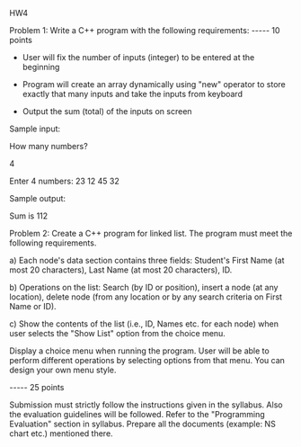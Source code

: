 HW4

Problem 1: Write a C++ program with the following requirements:             ----- 10 points

- User will fix the number of inputs (integer) to be entered at the beginning

- Program will create an array dynamically using "new" operator to store exactly that many inputs and take the inputs from keyboard

- Output the sum (total) of the inputs on screen 

Sample input:

How many numbers? 

4

Enter 4 numbers: 23 12 45 32 

 

Sample output:

Sum is 112

 

Problem 2: Create a C++ program for linked list. The program must meet the following requirements.          

a) Each node's data section contains three fields: Student's First Name (at most 20 characters), Last Name (at most 20 characters), ID.

b) Operations on the list: Search (by ID or position), insert a node (at any location), delete node (from any location or by any search criteria on First Name or ID).

c) Show the contents of the list (i.e., ID, Names etc. for each node) when user selects the "Show List" option from the choice menu.

Display a choice menu when running the program. User will be able to perform different operations by selecting options from that menu. You can design your own menu style. 

----- 25 points

Submission must strictly follow the instructions given in the syllabus. Also the evaluation guidelines will be followed. Refer to the "Programming Evaluation" section in syllabus. Prepare all the documents (example: NS chart etc.) mentioned there.  